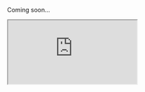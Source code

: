 Coming soon...

<iframe src = "https://rfnajera.github.io/Baltimore-Homicide-Mapping/choropleth_shootings_homicides.html"></iframe>
